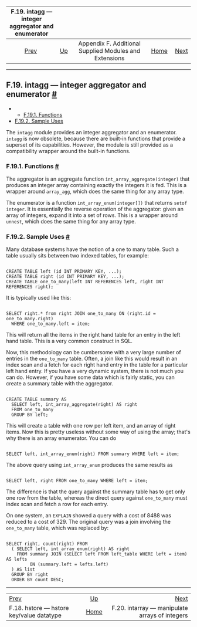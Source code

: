 <!--?xml version="1.0" encoding="UTF-8" standalone="no"?-->

|         F.19. intagg — integer aggregator and enumerator        |                                                                             |                                                        |                                                       |                                                                         |
| :-------------------------------------------------------------: | :-------------------------------------------------------------------------- | :----------------------------------------------------: | ----------------------------------------------------: | ----------------------------------------------------------------------: |
| [Prev](hstore.html "F.18. hstore — hstore key/value datatype")  | [Up](contrib.html "Appendix F. Additional Supplied Modules and Extensions") | Appendix F. Additional Supplied Modules and Extensions | [Home](index.html "PostgreSQL 17devel Documentation") |  [Next](intarray.html "F.20. intarray — manipulate arrays of integers") |

***

## F.19. intagg — integer aggregator and enumerator [#](#INTAGG)

  * *   [F.19.1. Functions](intagg.html#INTAGG-FUNCTIONS)
  * [F.19.2. Sample Uses](intagg.html#INTAGG-SAMPLES)

The `intagg` module provides an integer aggregator and an enumerator. `intagg` is now obsolete, because there are built-in functions that provide a superset of its capabilities. However, the module is still provided as a compatibility wrapper around the built-in functions.

### F.19.1. Functions [#](#INTAGG-FUNCTIONS)

The aggregator is an aggregate function `int_array_aggregate(integer)` that produces an integer array containing exactly the integers it is fed. This is a wrapper around `array_agg`, which does the same thing for any array type.

The enumerator is a function `int_array_enum(integer[])` that returns `setof integer`. It is essentially the reverse operation of the aggregator: given an array of integers, expand it into a set of rows. This is a wrapper around `unnest`, which does the same thing for any array type.

### F.19.2. Sample Uses [#](#INTAGG-SAMPLES)

Many database systems have the notion of a one to many table. Such a table usually sits between two indexed tables, for example:

```

CREATE TABLE left (id INT PRIMARY KEY, ...);
CREATE TABLE right (id INT PRIMARY KEY, ...);
CREATE TABLE one_to_many(left INT REFERENCES left, right INT REFERENCES right);
```

It is typically used like this:

```

SELECT right.* from right JOIN one_to_many ON (right.id = one_to_many.right)
  WHERE one_to_many.left = item;
```

This will return all the items in the right hand table for an entry in the left hand table. This is a very common construct in SQL.

Now, this methodology can be cumbersome with a very large number of entries in the `one_to_many` table. Often, a join like this would result in an index scan and a fetch for each right hand entry in the table for a particular left hand entry. If you have a very dynamic system, there is not much you can do. However, if you have some data which is fairly static, you can create a summary table with the aggregator.

```

CREATE TABLE summary AS
  SELECT left, int_array_aggregate(right) AS right
  FROM one_to_many
  GROUP BY left;
```

This will create a table with one row per left item, and an array of right items. Now this is pretty useless without some way of using the array; that's why there is an array enumerator. You can do

```

SELECT left, int_array_enum(right) FROM summary WHERE left = item;
```

The above query using `int_array_enum` produces the same results as

```

SELECT left, right FROM one_to_many WHERE left = item;
```

The difference is that the query against the summary table has to get only one row from the table, whereas the direct query against `one_to_many` must index scan and fetch a row for each entry.

On one system, an `EXPLAIN` showed a query with a cost of 8488 was reduced to a cost of 329. The original query was a join involving the `one_to_many` table, which was replaced by:

```

SELECT right, count(right) FROM
  ( SELECT left, int_array_enum(right) AS right
    FROM summary JOIN (SELECT left FROM left_table WHERE left = item) AS lefts
         ON (summary.left = lefts.left)
  ) AS list
  GROUP BY right
  ORDER BY count DESC;
```

***

|                                                                 |                                                                             |                                                                         |
| :-------------------------------------------------------------- | :-------------------------------------------------------------------------: | ----------------------------------------------------------------------: |
| [Prev](hstore.html "F.18. hstore — hstore key/value datatype")  | [Up](contrib.html "Appendix F. Additional Supplied Modules and Extensions") |  [Next](intarray.html "F.20. intarray — manipulate arrays of integers") |
| F.18. hstore — hstore key/value datatype                        |            [Home](index.html "PostgreSQL 17devel Documentation")            |                          F.20. intarray — manipulate arrays of integers |
